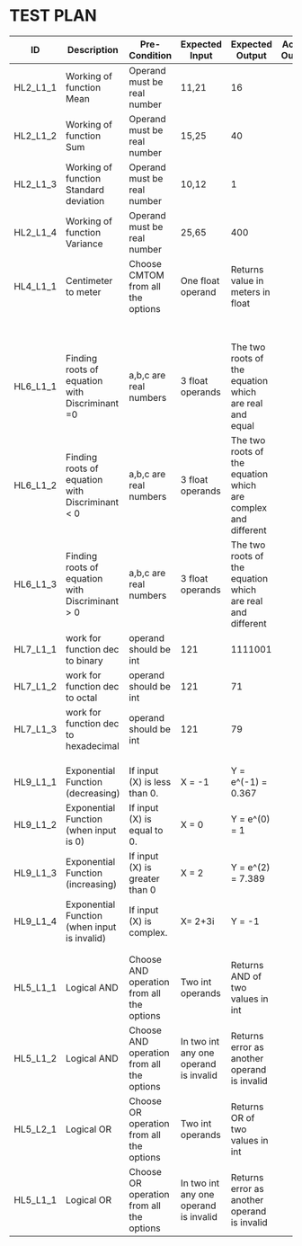 # TEST PLAN

| ID  | Description  | Pre-Condition | Expected Input | Expected Output  | Actual Output |
|-----|--------------|---------------|----------------|------------------|---------------|
| HL2\_L1\_1 | Working of function Mean | Operand must be real number | 11,21 | 16 |  |
| HL2\_L1\_2 | Working of function Sum | Operand must be real number | 15,25 | 40 |  |
| HL2\_L1\_3 | Working of function Standard deviation | Operand must be real number | 10,12 | 1 |  |
| HL2\_L1\_4 | Working of function Variance | Operand must be real number | 25,65 | 400 ||
| HL4_L1_1    |   Centimeter to meter           |    Choose CMTOM from all the options           |       One float operand         |          Returns value in meters in float        |               |
|     |              |               |                |                  |               |
|     |              |               |                |                  |               |
|     |              |               |                |                  |               |
|     |              |               |                |                  |               |
|     |              |               |                |                  |               |
|     |              |               |                |                  |               |
|     |              |               |                |                  |               |
| HL6_L1_1    |      Finding roots of equation with Discriminant =0        |       a,b,c are real numbers        |        3 float operands        |         The two roots of the equation which are real and equal         |               |
| HL6_L1_2    |    Finding roots of equation with Discriminant < 0          |       a,b,c are real numbers        |       3 float operands         |        The two roots of the equation which are complex and different          |               |
| HL6_L1_3    |     Finding roots of equation with Discriminant > 0         |      a,b,c are real numbers           |      3 float operands            |      The two roots of the equation which are real and different            |               |
| HL7_L1_1     |   work for function dec to binary          |      operand should be int         |      121          |        1111001          |               |
| HL7_L1_2|     work for function dec to octal           |      operand should be int           |        121          |        71       |
| HL7_L1_3|       work for function dec to hexadecimal           |      operand should be int            |       121         |         79         |            |
|     |              |               |                |                  |               |
|     |              |               |                |                  |               |
|     |              |               |                |                  |               |
| HL9_L1_1 | Exponential Function (decreasing) | If input (X) is less than 0. | X = -1 | Y = e^(-1) = 0.367 |    |
| HL9_L1_2 | Exponential Function (when input is 0) | If input (X) is equal to 0. | X = 0 | Y = e^(0) = 1 |   |
| HL9_L1_3 | Exponential Function (increasing) | If input (X) is greater than 0 | X = 2 | Y = e^(2) = 7.389 |   |
| HL9_L1_4 | Exponential Function (when input is invalid)  | If input (X) is complex. | X= 2+3i | Y = -1 |   |
|     |              |               |                |                  |               |
|     |              |               |                |                  |               |
| HL5_L1_1 | Logical AND | Choose AND operation from all the options |Two int operands| Returns AND of two values in int |    |
| HL5_L1_2 | Logical AND  |Choose AND operation from all the options | In two int any one operand is invalid | Returns error as another operand is invalid |   |
| HL5_L2_1 | Logical OR | Choose OR operation from all the options |Two int operands| Returns OR of two values in int |    |
| HL5_L1_1 | Logical OR | Choose OR operation from all the options |In two int any one operand is invalid | Returns error as another operand is invalid |    |






